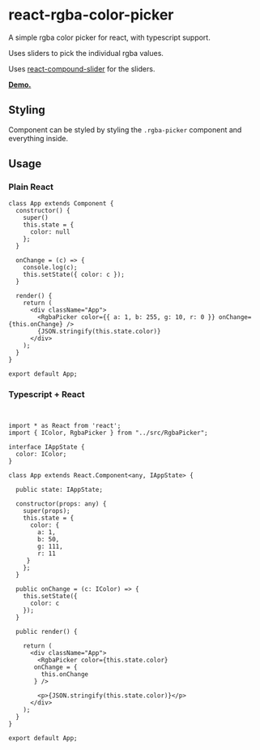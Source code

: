 # react-rgba-color-picker

A simple rgba color picker for react, with typescript support.

Uses sliders to pick the individual rgba values. 

Uses [react-compound-slider](https://www.npmjs.com/package/react-compound-slider) for the sliders. 

**[Demo.](https://dwjohnston.github.io/react-rgba-color-picker/)** 

## Styling

Component can be styled by styling the `.rgba-picker` component and everything inside. 


## Usage

### Plain React
```
class App extends Component {
  constructor() {
    super()
    this.state = {
      color: null
    };
  }

  onChange = (c) => {
    console.log(c);
    this.setState({ color: c });
  }

  render() {
    return (
      <div className="App">
        <RgbaPicker color={{ a: 1, b: 255, g: 10, r: 0 }} onChange={this.onChange} />
        {JSON.stringify(this.state.color)}
      </div>
    );
  }
}

export default App;
```

### Typescript + React

```


import * as React from 'react';
import { IColor, RgbaPicker } from "../src/RgbaPicker";

interface IAppState {
  color: IColor;
}

class App extends React.Component<any, IAppState> {

  public state: IAppState;

  constructor(props: any) {
    super(props);
    this.state = {
      color: {
        a: 1,
        b: 50,
        g: 111,
        r: 11
     }
    };
  }

  public onChange = (c: IColor) => {
    this.setState({
      color: c
    });
  }

  public render() {

    return (
      <div className="App">
        <RgbaPicker color={this.state.color}
       onChange = {
         this.onChange
       } />

        <p>{JSON.stringify(this.state.color)}</p>
      </div>
    );
  }
}

export default App;

```